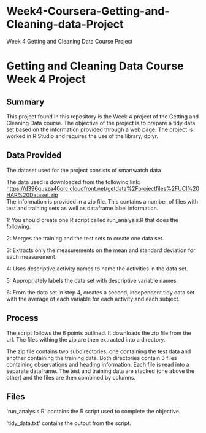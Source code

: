 # Week4-Coursera-Getting-and-Cleaning-data-Project
Week 4 Getting and Cleaning Data Course Project

Getting and Cleaning Data Course Week 4 Project
================


## Summary 

This project found in this repository is the Week 4 project of the Getting and Cleaning Data course. The objective of the project is to prepare a tidy data set based on the information provided through a web page. The project is worked in R Studio and requires the use of the library, dplyr. 

## Data Provided 

The dataset used for the project consists of smartwatch data

The data used is downloaded from the following link:  https://d396qusza40orc.cloudfront.net/getdata%2Fprojectfiles%2FUCI%20HAR%20Dataset.zip  
The information is provided in a zip file. This contains a number of files with test and training sets as well as dataframe label information. 


  1: You should create one R script called run_analysis.R that does the following.

  2: Merges the training and the test sets to create one data set.

  3: Extracts only the measurements on the mean and standard deviation for each measurement.

  4: Uses descriptive activity names to name the activities in the data set.

  5: Appropriately labels the data set with descriptive variable names.

  6: From the data set in step 4, creates a second, independent tidy data set with the average of each variable 
     for each activity and each subject.

## Process 

The script follows the 6 points outlined. It downloads the zip file from the url. The files withing the zip are then extracted into a directory. 

The zip file contains two subdirectories, one containing the test data and another containing the training data. Both directories contain 3 files containing observations and heading information. Each file is read into a separate dataframe. The test and training data are stacked (one above the other) and the files are then combined by columns.  

## Files

'run_analysis.R' contains the R script used to complete the objective. 

'tidy_data.txt' contains the output from the script. 
